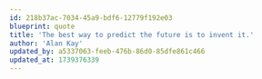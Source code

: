 ```yaml
---
id: 218b37ac-7034-45a9-bdf6-12779f192e03
blueprint: quote
title: 'The best way to predict the future is to invent it.'
author: 'Alan Kay'
updated_by: a5337063-feeb-476b-86d0-85dfe861c466
updated_at: 1739376339
---
```

